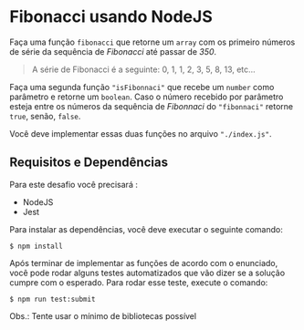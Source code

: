 # Fibonacci usando NodeJS

Faça uma função `fibonacci` que retorne um `array` com os primeiro números de série da sequência de _Fibonacci_ até passar de _350_.

> A série de Fibonacci é a seguinte: 0, 1, 1, 2, 3, 5, 8, 13, etc...

Faça uma segunda função `"isFibonnaci"` que recebe um `number` como parâmetro e retorne um `boolean`.
Caso o número recebido por parâmetro esteja entre os números da sequência de _Fibonnaci_ do `"fibonnaci"` retorne `true`, senão, `false`.

Você deve implementar essas duas funções no arquivo `"./index.js"`.

## Requisitos e Dependências

Para este desafio você precisará :

* NodeJS
* Jest

Para instalar as dependências, você deve executar o seguinte comando:

```
$ npm install
```

Após terminar de implementar as funções de acordo com o enunciado, você pode rodar alguns testes automatizados que vão dizer se a solução cumpre com o esperado. Para rodar esse teste, execute o comando:

```
$ npm run test:submit
```

Obs.: Tente usar o mínimo de bibliotecas possível
